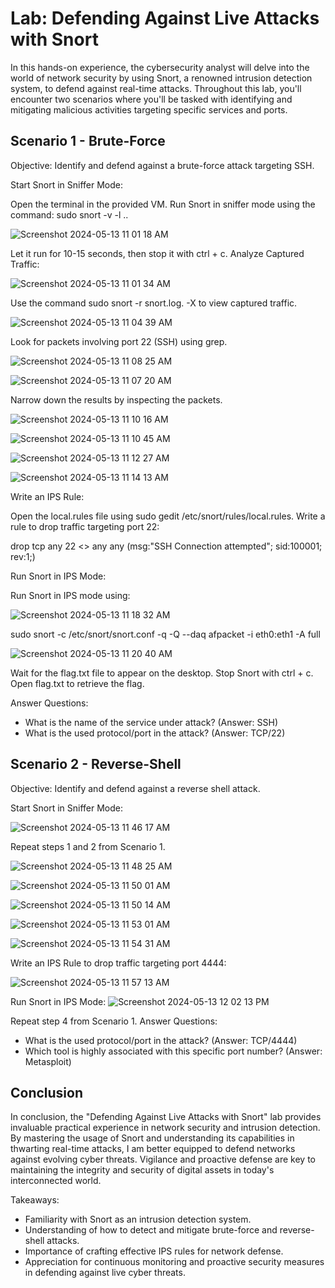 <h1> Lab: Defending Against Live Attacks with Snort </h1>

In this hands-on experience, the cybersecurity analyst will delve into the world of network security by using Snort, a renowned intrusion detection system, to defend against real-time attacks. Throughout this lab, you'll encounter two scenarios where you'll be tasked with identifying and mitigating malicious activities targeting specific services and ports.

<h2>Scenario 1 - Brute-Force</h2>
Objective: Identify and defend against a brute-force attack targeting SSH.

Start Snort in Sniffer Mode:

Open the terminal in the provided VM.
Run Snort in sniffer mode using the command: sudo snort -v -l ..

![Screenshot 2024-05-13 11 01 18 AM](https://github.com/mmedinabet/Snort-live-attacks-/assets/142737434/7fc8365a-e3e6-429f-8c7c-76e7b196b02c)

Let it run for 10-15 seconds, then stop it with ctrl + c.
Analyze Captured Traffic:

![Screenshot 2024-05-13 11 01 34 AM](https://github.com/mmedinabet/Snort-live-attacks-/assets/142737434/b9d45fb6-d9a9-451e-b1a8-523a95c4d5a1)

Use the command sudo snort -r snort.log.<timestamp> -X to view captured traffic.

![Screenshot 2024-05-13 11 04 39 AM](https://github.com/mmedinabet/Snort-live-attacks-/assets/142737434/2d9398c8-1e41-4b6e-b715-374829d87947)

Look for packets involving port 22 (SSH) using grep.

![Screenshot 2024-05-13 11 08 25 AM](https://github.com/mmedinabet/Snort-live-attacks-/assets/142737434/8e452e2b-2fa1-4866-acd0-4a2b72da17ff)

![Screenshot 2024-05-13 11 07 20 AM](https://github.com/mmedinabet/Snort-live-attacks-/assets/142737434/b09db4c9-eaf3-415c-9027-3ee49d328abe)

Narrow down the results by inspecting the packets.

![Screenshot 2024-05-13 11 10 16 AM](https://github.com/mmedinabet/Snort-live-attacks-/assets/142737434/af0c6959-b83f-4eaa-873e-af51870b9465)

![Screenshot 2024-05-13 11 10 45 AM](https://github.com/mmedinabet/Snort-live-attacks-/assets/142737434/f3d12797-a172-45bc-aa06-a91afaa3b985)

![Screenshot 2024-05-13 11 12 27 AM](https://github.com/mmedinabet/Snort-live-attacks-/assets/142737434/69276501-5463-4af0-a2ae-fdc9a4ad857a)

![Screenshot 2024-05-13 11 14 13 AM](https://github.com/mmedinabet/Snort-live-attacks-/assets/142737434/f77d6388-c579-4a50-aeef-167df140d62b)

Write an IPS Rule:

Open the local.rules file using sudo gedit /etc/snort/rules/local.rules.
Write a rule to drop traffic targeting port 22:

drop tcp any 22 <> any any (msg:"SSH Connection attempted"; sid:100001; rev:1;)

Run Snort in IPS Mode:

Run Snort in IPS mode using:

![Screenshot 2024-05-13 11 18 32 AM](https://github.com/mmedinabet/Snort-live-attacks-/assets/142737434/93c90a69-2881-42ec-bffe-0d1bdfd3b043)

sudo snort -c /etc/snort/snort.conf -q -Q --daq afpacket -i eth0:eth1 -A full

![Screenshot 2024-05-13 11 20 40 AM](https://github.com/mmedinabet/Snort-live-attacks-/assets/142737434/99a4334a-234a-43fd-b7ad-8fb7003717c3)

Wait for the flag.txt file to appear on the desktop.
Stop Snort with ctrl + c.
Open flag.txt to retrieve the flag.

Answer Questions:
- What is the name of the service under attack? (Answer: SSH)
- What is the used protocol/port in the attack? (Answer: TCP/22)

<h2> Scenario 2 - Reverse-Shell </h2>
Objective: Identify and defend against a reverse shell attack.

Start Snort in Sniffer Mode:

![Screenshot 2024-05-13 11 46 17 AM](https://github.com/mmedinabet/Snort-live-attacks-/assets/142737434/19681547-315a-40fb-87ef-ea109a9d0c31)

Repeat steps 1 and 2 from Scenario 1.

![Screenshot 2024-05-13 11 48 25 AM](https://github.com/mmedinabet/Snort-live-attacks-/assets/142737434/1e5fc1c8-af3b-41c1-8b4d-5c5dd5a7ca88)

![Screenshot 2024-05-13 11 50 01 AM](https://github.com/mmedinabet/Snort-live-attacks-/assets/142737434/c768692d-1f41-43ec-ba55-0060d45abd19)

![Screenshot 2024-05-13 11 50 14 AM](https://github.com/mmedinabet/Snort-live-attacks-/assets/142737434/5c43b820-5e57-4cb8-92bd-7a248581bef2)

![Screenshot 2024-05-13 11 53 01 AM](https://github.com/mmedinabet/Snort-live-attacks-/assets/142737434/33b340ff-cfa8-4b74-9432-d05bb5b69280)

![Screenshot 2024-05-13 11 54 31 AM](https://github.com/mmedinabet/Snort-live-attacks-/assets/142737434/e4ffc26c-c5a9-4a81-80e7-5c842551eece)


Write an IPS Rule to drop traffic targeting port 4444:

![Screenshot 2024-05-13 11 57 13 AM](https://github.com/mmedinabet/Snort-live-attacks-/assets/142737434/a98abf35-5c05-47c9-ade5-ae64383da148)

Run Snort in IPS Mode:
![Screenshot 2024-05-13 12 02 13 PM](https://github.com/mmedinabet/Snort-live-attacks-/assets/142737434/ef520d84-3056-41ec-9d4c-6d40fa7e29f9)


Repeat step 4 from Scenario 1.
Answer Questions:

- What is the used protocol/port in the attack? (Answer: TCP/4444)
- Which tool is highly associated with this specific port number? (Answer: Metasploit)

<h2>Conclusion</h2>

In conclusion, the "Defending Against Live Attacks with Snort" lab provides invaluable practical experience in network security and intrusion detection. By mastering the usage of Snort and understanding its capabilities in thwarting real-time attacks, I am better equipped to defend networks against evolving cyber threats. Vigilance and proactive defense are key to maintaining the integrity and security of digital assets in today's interconnected world.

Takeaways:
- Familiarity with Snort as an intrusion detection system.
- Understanding of how to detect and mitigate brute-force and reverse-shell attacks.
- Importance of crafting effective IPS rules for network defense.
- Appreciation for continuous monitoring and proactive security measures in defending against live cyber threats.


